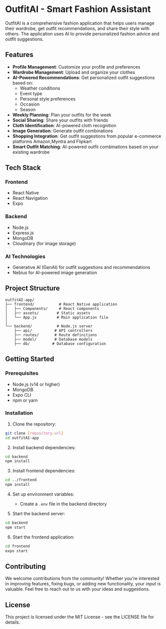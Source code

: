 # OutfitAI - Smart Fashion Assistant

OutfitAI is a comprehensive fashion application that helps users manage their wardrobe, get outfit recommendations, and share their style with others. The application uses AI to provide personalized fashion advice and outfit suggestions.

## Features

- **Profile Management**: Customize your profile and preferences
- **Wardrobe Management**: Upload and organize your clothes
- **AI-Powered Recommendations**: Get personalized outfit suggestions based on:
  - Weather conditions
  - Event type
  - Personal style preferences
  - Occasion
  - Season
- **Weekly Planning**: Plan your outfits for the week
- **Social Sharing**: Share your outfits with friends
- **Cloth Identification**: AI-powered cloth recognition
- **Image Generation**: Generate outfit combinations
- **Shopping Integration**: Get outfit suggestions from popular e-commerce platforms Amazon,Myntra and Flipkart
- **Smart Outfit Matching**: AI-powered outfit combinations based on your existing wardrobe

## Tech Stack

### Frontend
- React Native
- React Navigation
- Expo

### Backend
- Node.js
- Express.js
- MongoDB
- Cloudinary (for image storage)

### AI Technologies
- Generative AI (GenAI) for outfit suggestions and recommendations
- Nebius for AI-powered image generation

## Project Structure

```
outfitAI-app/
├── frontend/           # React Native application
│   ├── Components/     # React components
│   ├── assets/        # Static assets
│   └── App.js         # Main application file
│
└── backend/           # Node.js server
    ├── api/          # API controllers
    ├── routes/       # Route definitions
    ├── model/        # Database models
    ├── db/          # Database configuration
```

## Getting Started

### Prerequisites
- Node.js (v14 or higher)
- MongoDB
- Expo CLI
- npm or yarn

### Installation

1. Clone the repository:
```bash
git clone [repository-url]
cd outfitAI-app
```

2. Install backend dependencies:
```bash
cd backend
npm install
```

3. Install frontend dependencies:
```bash
cd ../frontend
npm install
```

4. Set up environment variables:
   - Create a `.env` file in the backend directory
   

5. Start the backend server:
```bash
cd backend
npm start
```

6. Start the frontend application:
```bash
cd frontend
expo start
```



## Contributing

We welcome contributions from the community! Whether you're interested in improving features, fixing bugs, or adding new functionality, your input is valuable. Feel free to reach out to us with your ideas and suggestions.

## License

This project is licensed under the MIT License - see the LICENSE file for details.


